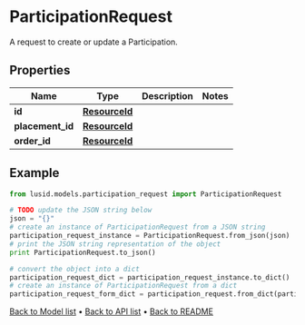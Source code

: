 # ParticipationRequest

A request to create or update a Participation.

## Properties
Name | Type | Description | Notes
------------ | ------------- | ------------- | -------------
**id** | [**ResourceId**](ResourceId.md) |  | 
**placement_id** | [**ResourceId**](ResourceId.md) |  | 
**order_id** | [**ResourceId**](ResourceId.md) |  | 

## Example

```python
from lusid.models.participation_request import ParticipationRequest

# TODO update the JSON string below
json = "{}"
# create an instance of ParticipationRequest from a JSON string
participation_request_instance = ParticipationRequest.from_json(json)
# print the JSON string representation of the object
print ParticipationRequest.to_json()

# convert the object into a dict
participation_request_dict = participation_request_instance.to_dict()
# create an instance of ParticipationRequest from a dict
participation_request_form_dict = participation_request.from_dict(participation_request_dict)
```
[Back to Model list](../README.md#documentation-for-models) &#8226; [Back to API list](../README.md#documentation-for-api-endpoints) &#8226; [Back to README](../README.md)


